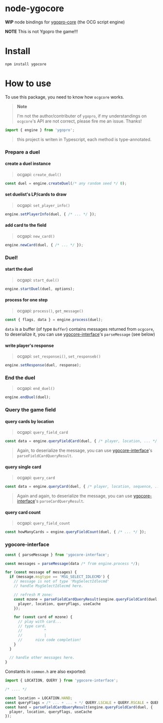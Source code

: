# node-ygocore

**WIP** node bindings for [ygopro-core](https://github.com/moecube/ygopro-core) (the OCG script engine)

**NOTE** This is not Ygopro the game!!!

# Install

```
npm install ygocore
```

# How to use

To use this package, you need to know how `ocgcore` works.

> **Note**
>
> I'm not the author/contributer of `ygopro`, if my understandings on `ocgcore`'s
> API are not correct, please fire me an issue. Thanks!


``` typescript
import { engine } from 'ygopro';
```

> this project is writen in Typescript, each method
> is type-annotated.

### Prepare a duel

#### create a duel instance

> ocgapi: `create_duel()`

``` typescript
const duel = engine.createDuel(/* any random seed */ 0);
```

#### set duelist's LP/cards to draw

> ocgapi: `set_player_info()`

``` typescript
engine.setPlayerInfo(duel, { /* ... */ });
```

#### add card to the field

> ocgapi: `new_card()`

``` typescript
engine.newCard(duel, { /* ... */ });
```

### Duel!

#### start the duel

> ocgapi: `start_duel()`

``` typescript
engine.startDuel(duel, options);
```

#### process for one step

> ocgapi: `process()`, `get_message()`

``` typescript
const { flags, data } = engine.process(duel);
```

`data` is a buffer (of type `Buffer`) contains messages returned from `ocgcore`, to deserialize it, you can use [ygocore-interface](`https://github.com/ghlin/node-ygocore-interface`)'s `parseMessage` (see below)

#### write player's response

> ocgapi: `set_responsei()`, `set_responseb()`

``` typescript
engine.setResponse(duel, response);
```

### End the duel

> ocgapi: `end_duel()`

``` typescript
engine.endDuel(duel);
```

### Query the game field

#### query cards by location

> ocgapi: `query_field_card`

``` typescript
const data = engine.queryFieldCard(duel, { /* player, location, ... */ });
```
> Again, to deserialize the message, you can use [ygocore-interface](https://github.com/ghlin/node-ygocore-interface)'s `parseFieldCardQueryResult`.

#### query single card

> ocgapi: `query_card`

``` typescript
const data = engine.queryCard(duel, { /* player, location, sequence, ... */ });
```

> Again and again, to deserialize the message, you can use [ygocore-interface](https://github.com/ghlin/node-ygocore-interface)'s `parseCardQueryResult`.

#### query card count

> ocgapi: `query_field_count`

``` typescript
const howManyCards = engine.queryFieldCount(duel, { /* ... */ });
```

### ygocore-interface

``` typescript
const { parseMessage } from 'ygocore-interface';

const messages = parseMessage(data /* from engine.process */);

for (const message of messages) {
  if (message.msgtype == 'MSG_SELECT_IDLECMD') {
    // message is not of type 'MsgSelectIdlecmd'
    // handle MsgSelectIdlecmd here.

    // refresh M zone:
    const mzone = parseFieldCardQueryResult(engine.queryFieldCard(duel, {
      player, location, queryFlags, useCache
    });

    for (const card of mzone) {
      // play with card...
      // type card.
      //          ^
      //          |
      //      nice code completion!
    }
  }

  // handle other messages here.
}
```

Constants in `common.h` are also exported:

``` typescript
import { LOCATION, QUERY } from 'ygocore-interface';

/* .... */

const location = LOCATION.HAND;
const queryFlags = /* ... + ... + */ QUERY.LSCALE + QUERY.RSCALE + QUERY.STATUS;
const hand = parseFieldCardQueryResult(engine.queryFieldCard(duel, {
  player, location, queryFlags, useCache
});

```
